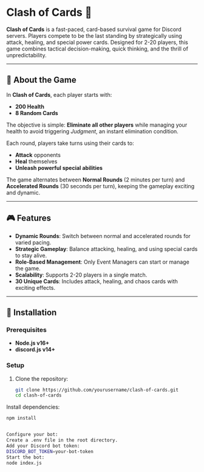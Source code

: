 # Clash of Cards 🎴

**Clash of Cards** is a fast-paced, card-based survival game for Discord servers. Players compete to be the last standing by strategically using attack, healing, and special power cards. Designed for 2-20 players, this game combines tactical decision-making, quick thinking, and the thrill of unpredictability.

---

## 📖 About the Game

In **Clash of Cards**, each player starts with:
- **200 Health**
- **8 Random Cards**

The objective is simple: **Eliminate all other players** while managing your health to avoid triggering *Judgment*, an instant elimination condition. 

Each round, players take turns using their cards to:
- **Attack** opponents
- **Heal** themselves
- **Unleash powerful special abilities**

The game alternates between **Normal Rounds** (2 minutes per turn) and **Accelerated Rounds** (30 seconds per turn), keeping the gameplay exciting and dynamic.

---

## 🎮 Features

- **Dynamic Rounds**: Switch between normal and accelerated rounds for varied pacing.
- **Strategic Gameplay**: Balance attacking, healing, and using special cards to stay alive.
- **Role-Based Management**: Only Event Managers can start or manage the game.
- **Scalability**: Supports 2-20 players in a single match.
- **30 Unique Cards**: Includes attack, healing, and chaos cards with exciting effects.

---

## 📂 Installation

### Prerequisites
- **Node.js v16+**
- **discord.js v14+**

### Setup
1. Clone the repository:
   ```bash
   git clone https://github.com/yourusername/clash-of-cards.git
   cd clash-of-cards

Install dependencies:
```bash
npm install


Configure your bot:
Create a .env file in the root directory.
Add your Discord bot token:
DISCORD_BOT_TOKEN=your-bot-token
Start the bot:
node index.js

  
